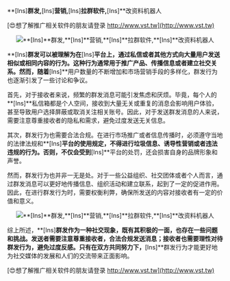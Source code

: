 **[Ins]**群发,**[Ins]**营销,**[Ins]**拉群软件,**[Ins]**改资料机器人

[😍想了解推广相关软件的朋友请登录 http://www.vst.tw](http://www.vst.tw)

 <center><img src="https://vst.tw/MP4/tuiguang/png/4.png" alt="**[Ins]**群发,**[Ins]**营销,**[Ins]**拉群软件,**[Ins]**改资料机器人"></center>

**[Ins]**群发可以被理解为在**[Ins]**平台上，通过私信或者其他方式向大量用户发送相似或相同内容的行为。这种行为通常用于推广产品、传播信息或者建立社交关系。然而，随着**[Ins]**用户数量的不断增加和市场营销手段的多样化，群发行为也逐渐引发了一些讨论和争议。

首先，对于接收者来说，频繁的群发消息可能引发焦虑和厌烦。毕竟，每个人的**[Ins]**私信箱都是个人空间，接收到大量无关或重复的消息会影响用户体验，甚至导致用户选择屏蔽或取消关注相关账号。因此，对于发送群发消息的人来说，需要注意尊重接收者的隐私和需求，避免过度发送无关信息。

其次，群发行为也需要合法合规。在进行市场推广或者信息传播时，必须遵守当地的法律法规和**[Ins]**平台的使用规定，不得进行垃圾信息、诱导性营销或者违法违规的行为。否则，不仅会受到**[Ins]**平台的处罚，还会损害自身的品牌形象和声誉。

然而，群发行为也并非一无是处。对于一些公益组织、社交团体或者个人而言，通过群发消息可以更好地传播信息、组织活动和建立联系，起到了一定的促进作用。因此，在进行群发行为时，需要权衡利弊，确保所发送的内容对接收者有一定的价值和意义。

 <center><img src="https://vst.tw/MP4/tuiguang/png/5.png" alt="**[Ins]**群发,**[Ins]**营销,**[Ins]**拉群软件,**[Ins]**改资料机器人"></center>

综上所述，**[Ins]**群发作为一种社交现象，既有其积极的一面，也存在一些问题和挑战。发送者需要注意尊重接收者，合法合规发送消息；接收者也需要理性对待群发行为，避免过度反感。只有在双方共同努力下，**[Ins]**群发行为才能更好地为社交媒体的发展和人们的交流带来正面影响。

[😍想了解推广相关软件的朋友请登录 http://www.vst.tw](http://www.vst.tw)



